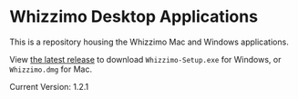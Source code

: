 # Whizzimo Desktop Applications

This is a repository housing the Whizzimo Mac and Windows applications.

View [the latest release](https://github.com/loturner/whizzimoapps/releases/latest) to download 
`Whizzimo-Setup.exe` for Windows, or `Whizzimo.dmg` for Mac.

Current Version: 1.2.1
